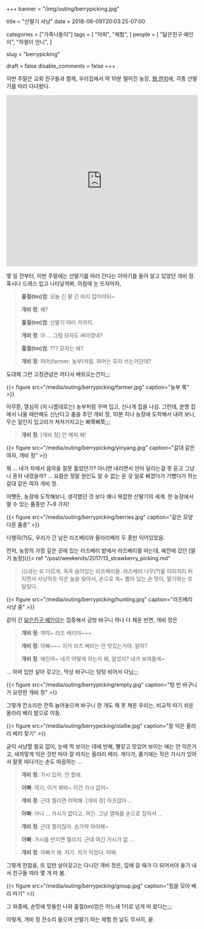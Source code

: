 +++
banner = "/img/outing/berrypicking.jpg"

title = "산딸기 사냥"
date = 2018-06-09T20:03:25-07:00

categories = ["가족나들이"]
tags = [
    "야외",
    "체험",
]
people = [
    "닮은친구 예인이",
    "하엘이 언니",
]

slug = "berrypicking"

draft = false
disable_comments = false
+++

이번 주말은 교회 친구들과 함께, 우리집에서 약 10분 떨어진 농장,
[웹 랜치](http://www.webbranchinc.com)에, 각종 산딸기를 따러
다녀왔다.

<!--more-->

<iframe
src="https://www.google.com/maps/embed?pb=!1m18!1m12!1m3!1d3169.280177907858!2d-122.20134048432331!3d37.40685204101387!2m3!1f0!2f0!3f0!3m2!1i1024!2i768!4f13.1!3m3!1m2!1s0x808fa517b346bc71%3A0xb99f1f227ce65545!2sWebb+Ranch+U+Pick!5e0!3m2!1sen!2sus!4v1528687506020"
width="100%" height="450" frameborder="0" style="border:0"
allowfullscreen></iframe>

몇 일 전부터, 이번 주말에는 산딸기를 따러 간다는 이야기를 들어 알고 있었던
개비 정. 혹시나 드레스 입고 나타날까봐, 아침에 눈 뜨자마자,

> **훌절(tm)엄**: 오늘 긴 팔 긴 바지 입어야되~
>
> **개비 정**: 왜?
>
> **훌절(tm)엄**: 산딸기 따러 가야지.
>
> **개비 정**: 아 … 그럼 모자도 써야겠네?
>
> **훌절(tm)엄**: ??? 모자는 왜?
>
> **개비 정**: 파머(farmer; 농부)처럼. 파머는 모자 쓰는거던데?

도대체 그런 고정관념은 어디서 배워오는건지;;;

{{< figure src="/media/outing/berrypicking/farmer.jpg"
  caption="농부 룩" >}}

아무튼, 열심히 (지 나름대로는) 농부처럼 꾸며 입고, 신나게 집을 나섬.
그런데, 분명 집에서 나올 때만해도 신난다고 춤을 추던 개비 정, 10분 지나 농장에
도착해서 내려 보니, 무슨 일인지 입고리가 쳐저가지고는 삐쭉삐쭉;;;

> **개비 정**: [개비 정] 안 해피 해!


{{< figure src="/media/outing/berrypicking/yinyang.jpg"
  caption="갈대 같은 여자, 개비 정" >}}

뭐 … 내가 차에서 음악을 잘못 틀었던가? 아니면 내리면서 안아 달라는걸 못 듣고
그냥 나 혼자 내렸을까? … 요즘은 정말 원인도 알 수 없는 온 갖 일로 삐졌다가
기뻤다가 하는 갈대 같은 여자 개비 정.

어쨋든, 농장에 도착해보니, 생각했던 것 보다 꽤나 복잡한 산딸기의 세계.
한 농장에서 딸 수 있는 품종만 7~9 가지!

{{< figure src="/media/outing/berrypicking/berries.jpg"
  caption="같은 모양 다른 품종" >}}

다행히(?)도, 우리가 간 날은 라즈베리와 올라리베리 두 종만 익어있었음.

먼저, 농장의 가장 깊은 곳에 있는 라즈베리 밭에서 라즈베리를 따는데,
예전에 갔던 [딸기 농장]({{< ref "/post/weekends/2017/13_strawberry_picking.md"
>}})과는 또 다르게, 꼭꼭 숨어있는 라즈베리들.
라즈베리 나무(?)를 이리저리 뒤지면서 사냥하듯 익은 놈을 찾아서, 손으로 쏙~ 뽑아
담는 손 맛이, 딸기와는 또 달랐다.

{{< figure src="/media/outing/berrypicking/hunting.jpg"
  caption="라즈베리 사냥 중" >}}

같이 간 [닮은친구 예인이](/people/닮은친구-예인이)는 집중해서 금방 바구니 하나
다 체운 반면, 개비 정은

> **개비 정**: 꺄악~ 라즈 베리야~~~
>
> **개비 정**: 아빠~~~ 이거 라즈 베리는 안 맛있는거야. 알아?
>
> **개비 정**: 예인아~ 내가 어떻게 하는지 봐, 알았지? 내가 보여줄게~

… 하며 입만 살아 갖고는, 막상 바구니는 텅텅 비어서 다님;;;


{{< figure src="/media/outing/berrypicking/empty.jpg"
  caption="텅 빈 바구니가 요란한 개비 정" >}}

그렇게 잔소리만 잔뜩 늘어놓으며 바구니 한 개도 채 못 채운 우리는, 비교적
따기 쉬운 올라리 베리 밭으로 이동.

{{< figure src="/media/outing/berrypicking/olallie.jpg"
  caption="잘 익은 올라리 베리 찾기" >}}

굳이 사냥할 필요 없이, 눈에 딱 보이는 데에 반해, 빨갛고 맛있어 보이는 애는
안 익은거고, 새까맣게 익은 것만 따야 잘 따지는 올라리 베리. 게다가, 줄기에는
작은 가시가 있어서 잘못 따다가는 손도 따끔하는 …

> **개비 정**: 가시 있어. 안 할래.
>
> **아빠**: 여기, 이거 봐바~ 이건 가시 없어~
>
> **개비 정**: 근데 찔리면 어떡해. [개비 정] 아프잖아 …
>
> **아빠**: 아니 … 가시가 없다고, 여긴. 그냥 열매를 손으로 잡아서 …
>
> **개비 정**: 근데 찔리잖아. 손가락 아야해~
>
> **아빠**: 가시를 만지면 찔리지. 근데 여긴 가시가 없 …
>
> **개비 정**: 아빠가 해. 저기. 저거 익었다. 따봐.

그렇게 한참을, 또 입만 살아갖고는 다니던 개비 정은, 집에 갈 때가 다 되어서야
용기 내서 친구들 따라 몇 개 따 봄.

{{< figure src="/media/outing/berrypicking/group.jpg"
  caption="힘을 모아 베리 따기" >}}

그 와중에, 손맛에 맛들린 나와 훌절(tm)엄은 어느새 1키로 넘게 따 왔다는;;;

이렇게, 개비 정 잔소리 들으며 산딸기 따는 체험 한 날도 무사히, 끝.

